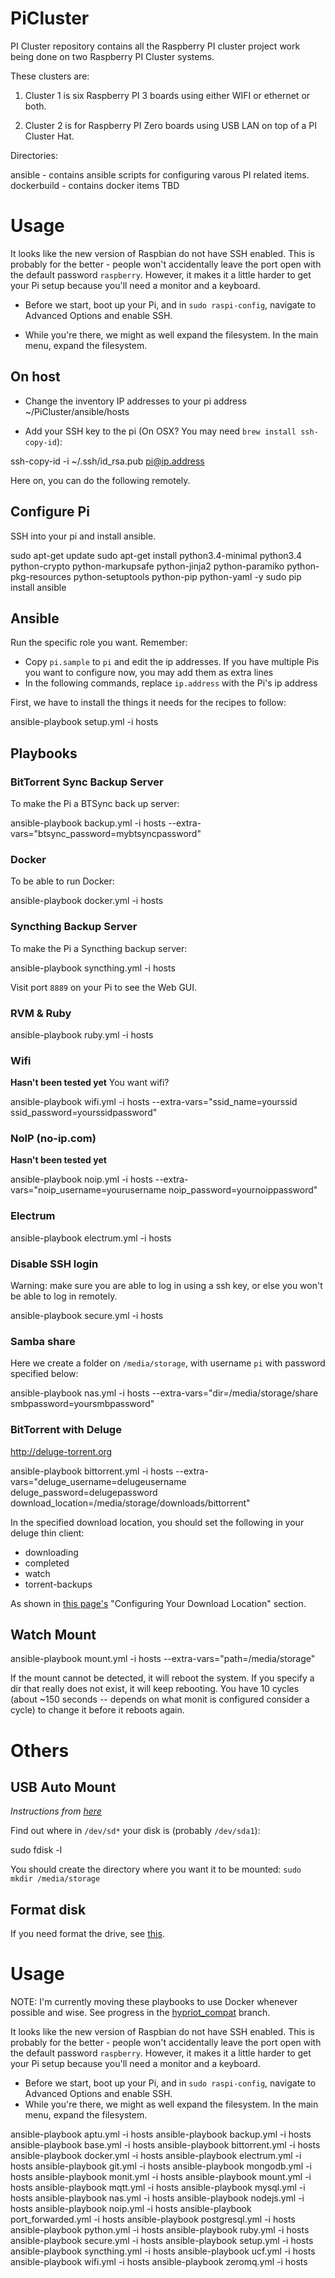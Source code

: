 # PiCluster

PI Cluster repository contains all the Raspberry PI cluster project work being done on two Raspberry PI Cluster systems.  

These clusters are:

1.  Cluster 1 is six Raspberry PI 3 boards using either  WIFI or ethernet or both.

2. Cluster 2 is for Raspberry PI Zero boards using USB LAN on top of a PI Cluster Hat.

Directories:

ansible - contains ansible scripts for configuring varous PI related items.
dockerbuild - contains docker items TBD
# Usage

It looks like the new version of Raspbian do not have SSH enabled. This is probably for the better - people won't accidentally leave the port open with the default password `raspberry`. However, it makes it a little harder to get your Pi setup because you'll need a monitor and a keyboard.

- Before we start, boot up your Pi, and in `sudo raspi-config`, navigate to Advanced Options and enable SSH.

- While you're there, we might as well expand the filesystem. In the main menu, expand the filesystem.

## On host

- Change the inventory IP addresses to your pi address ~/PiCluster/ansible/hosts

- Add your SSH key to the pi (On OSX? You may need `brew install ssh-copy-id`):

ssh-copy-id -i ~/.ssh/id_rsa.pub pi@ip.address

Here on, you can do the following remotely.

## Configure Pi

SSH into your pi and install ansible.

sudo apt-get update
sudo apt-get install python3.4-minimal python3.4 python-crypto python-markupsafe python-jinja2 python-paramiko python-pkg-resources python-setuptools python-pip python-yaml -y
sudo pip install ansible

## Ansible

Run the specific role you want. Remember:

- Copy `pi.sample` to `pi` and edit the ip addresses. If you have multiple Pis you want to configure now, you may add them as extra lines
- In the following commands, replace `ip.address` with the Pi's ip address

First, we have to install the things it needs for the recipes to follow:

ansible-playbook setup.yml -i hosts

## Playbooks

### BitTorrent Sync Backup Server

To make the Pi a BTSync back up server:

ansible-playbook backup.yml -i hosts --extra-vars="btsync_password=mybtsyncpassword"

### Docker

To be able to run Docker:

ansible-playbook docker.yml -i hosts

### Syncthing Backup Server

To make the Pi a Syncthing backup server:

ansible-playbook syncthing.yml -i hosts

Visit port `8889` on your Pi to see the Web GUI.

### RVM & Ruby

ansible-playbook ruby.yml -i hosts

### Wifi

**Hasn't been tested yet**
You want wifi?

ansible-playbook wifi.yml -i hosts --extra-vars="ssid_name=yourssid ssid_password=yourssidpassword"

### NoIP (no-ip.com)

**Hasn't been tested yet**

ansible-playbook noip.yml -i hosts --extra-vars="noip_username=yourusername noip_password=yournoippassword"

### Electrum

ansible-playbook electrum.yml -i hosts

### Disable SSH login

Warning: make sure you are able to log in using a ssh key, or else you won't be able to log in remotely.

ansible-playbook secure.yml -i hosts

### Samba share

Here we create a folder on `/media/storage`, with username `pi` with password specified below:

ansible-playbook nas.yml -i hosts --extra-vars="dir=/media/storage/share smbpassword=yoursmbpassword"

### BitTorrent with Deluge

http://deluge-torrent.org

ansible-playbook bittorrent.yml -i hosts --extra-vars="deluge_username=delugeusername deluge_password=delugepassword download_location=/media/storage/downloads/bittorrent"

In the specified download location, you should set the following in your deluge thin client:

- downloading
- completed
- watch
- torrent-backups

As shown in [this page's](http://www.howtogeek.com/142044/how-to-turn-a-raspberry-pi-into-an-always-on-bittorrent-box/) "Configuring Your Download Location" section.

## Watch Mount

ansible-playbook mount.yml -i hosts --extra-vars="path=/media/storage"

If the mount cannot be detected, it will reboot the system. If you specify a dir that really does not exist, it will keep rebooting. You have 10 cycles (about ~150 seconds -- depends on what monit is configured consider a cycle) to change it before it reboots again.

# Others

## USB Auto Mount

_Instructions from [here](http://kwilson.me.uk/blog/force-your-raspberry-pi-to-mount-an-external-usb-drive-every-time-it-starts-up/)_

Find out where in `/dev/sd*` your disk is (probably `/dev/sda1`):

sudo fdisk -l

You should create the directory where you want it to be mounted: `sudo mkdir /media/storage`

## Format disk

If you need format the drive, see [this](http://superuser.com/questions/643765/creating-ext4-partition-from-console).
# Usage

NOTE: I'm currently moving these playbooks to use Docker whenever possible and wise. See progress in the [hypriot_compat](https://github.com/ramontayag/rpi-playbooks/tree/hypriot_compat) branch.

It looks like the new version of Raspbian do not have SSH enabled. This is probably for the better - people won't accidentally leave the port open with the default password `raspberry`. However, it makes it a little harder to get your Pi setup because you'll need a monitor and a keyboard.

- Before we start, boot up your Pi, and in `sudo raspi-config`, navigate to Advanced Options and enable SSH.
- While you're there, we might as well expand the filesystem. In the main menu, expand the filesystem.


ansible-playbook aptu.yml -i hosts
ansible-playbook backup.yml -i hosts
ansible-playbook base.yml -i hosts
ansible-playbook bittorrent.yml -i hosts
ansible-playbook docker.yml -i hosts
ansible-playbook electrum.yml -i hosts
ansible-playbook git.yml -i hosts
ansible-playbook mongodb.yml -i hosts
ansible-playbook monit.yml -i hosts
ansible-playbook mount.yml -i hosts
ansible-playbook mqtt.yml -i hosts
ansible-playbook mysql.yml -i hosts
ansible-playbook nas.yml -i hosts
ansible-playbook nodejs.yml -i hosts
ansible-playbook noip.yml -i hosts
ansible-playbook port_forwarded.yml -i hosts
ansible-playbook postgresql.yml -i hosts
ansible-playbook python.yml -i hosts
ansible-playbook ruby.yml -i hosts
ansible-playbook secure.yml -i hosts
ansible-playbook setup.yml -i hosts
ansible-playbook syncthing.yml -i hosts
ansible-playbook ucf.yml -i hosts
ansible-playbook wifi.yml -i hosts
ansible-playbook zeromq.yml -i hosts
